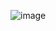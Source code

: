 ![image](https://github.com/xKowalskyJR/FS19-Save-Editor/assets/167439623/8aeab4af-a099-4cd3-940d-067aa8272fd6)
